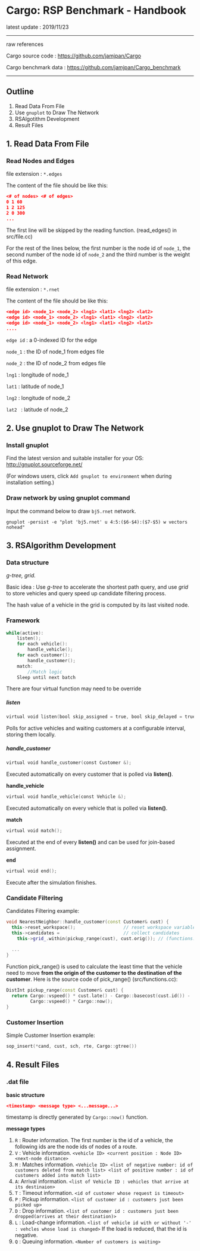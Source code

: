 # Cargo: RSP Benchmark - Handbook

latest update : 2019/11/23

----

raw references

Cargo source code :  https://github.com/jamjpan/Cargo 

Cargo benchmark data : https://github.com/jamjpan/Cargo_benchmark 

-----

## Outline

1. Read Data From File
2. Use `gnuplot` to Draw The Network
3. RSAlgotithm Development
4. Result Files









## 1. Read Data From File

### Read Nodes and Edges

file extension : `*.edges`

The content of the file should be like this:

```json
<# of nodes> <# of edges>
0 1 60
1 2 125
2 0 300
...
```

The first line will be skipped by the reading function. (read_edges() in src/file.cc) 

For the rest of the lines below, the first number is the node id of `node_1`, the second number of the node id of `node_2` and the third number is the weight of this edge.

 

### Read Network

file extension : `*.rnet`

The content of the file should be like this:

```json
<edge id> <node_1> <node_2> <lng1> <lat1> <lng2> <lat2>
<edge id> <node_1> <node_2> <lng1> <lat1> <lng2> <lat2>
<edge id> <node_1> <node_2> <lng1> <lat1> <lng2> <lat2>
....
```

`edge id` : a 0-indexed ID for the edge

`node_1`   : the ID of node_1 from edges file

`node_2`   : the ID of node_2 from edges file

`lng1`       : longitude of node_1

`lat1`       : latitude of node_1

`lng2`       : longitude of node_2

`lat2 `       : latitude of node_2 











## 2. Use gnuplot to Draw The Network

### Install gnuplot

Find the latest version and suitable installer for your OS:  http://gnuplot.sourceforge.net/ 

(For windows users, click `Add gnuplot to environment` when during installation setting.)



### Draw network by using gnuplot command

Input the command below to draw `bj5.rnet` network.

`gnuplot -persist -e "plot 'bj5.rnet' u 4:5:($6-$4):($7-$5) w vectors nohead"`











## 3. RSAlgorithm Development

### Data structure 

*g-tree,* *grid.*

Basic idea : Use *g-tree* to accelerate the shortest path query, and use *grid* to store vehicles and query speed up candidate filtering process. 

The hash value of a vehicle in the grid is computed by its last visited node.



### Framework

```C++
while(active):
	listen();
	for each vehicle():
		handle_vehicle();
	for each customer():
		handle_customer();
	match:
		//Match logic
	Sleep until next batch
```

There are four virtual function may need to be override

##### listen

```C++
virtual void listen(bool skip_assigned = true, bool skip_delayed = true);
```

Polls for active vehicles and waiting customers at a configurable interval, storing them locally.



##### handle_customer

```C++
virtual void handle_customer(const Customer &);
```

Executed automatically on every customer that is polled via **listen()**.



**handle_vehicle**

```C++
virtual void handle_vehicle(const Vehicle &);
```

Executed automatically on every vehicle that is polled via **listen()**.



**match**

```C++
virtual void match();
```

Executed at the end of every **listen()** and can be used for join-based assignment.



**end**

```C++
virtual void end();
```

Execute after the simulation finishes.



### Candidate Filtering

Candidates Filtering example:

```C++
void NearestNeighbor::handle_customer(const Customer& cust) {
  this->reset_workspace();                  // reset workspace variables
  this->candidates =                        // collect candidates
    this->grid_.within(pickup_range(cust), cust.orig()); // (functions.h, grid.h)
  
  ...
}
```

Function pick_range() is used to calculate the least time that the vehicle need to move **from the origin of the customer to the destination of the customer**. Here is the source code of pick_range() (src/functions.cc):

```C++
DistInt pickup_range(const Customer& cust) {
  return Cargo::vspeed() * cust.late() - Cargo::basecost(cust.id()) -
         Cargo::vspeed() * Cargo::now();
}
```



### Customer Insertion

Simple Customer Insertion example:

```C++
sop_insert(*cand, cust, sch, rte, Cargo::gtree())
```



## 4. Result Files

### .dat file

**basic structure**

```json
<timestamp> <message type> <...message...>
```

timestamp is directly generated by `Cargo::now()` function.

**message types**

1. `R` : Router information. The first number is the id of a vehicle, the following ids are the node ids of nodes of a route.
2. `V` : Vehicle information. `<vehicle ID> <current position : Node ID> <next-node distance>`
3. `M` : Matches information. `<Vehicle ID> <list of negative number: id of customers deleted from match list> <list of positive number : id of customers added into match list>`
4. `A`: Arrival information. `<list of Vehicle ID : vehicles that arrive at its destinaion>`
5. `T` : Timeout information. `<id of customer whose request is timeout>`
6. `P` : Pickup information. `<list of customer id : customers just been picked up>`
7. `D` : Drop information. `<list of customer id : customers just been dropped(arrives at their destination)>`
8. `L` : Load-change information.  `<list of vehicle id with or without '-' : vehcles whose load is changed>` If the load is reduced, that the id is negative.
9. `Q` : Queuing information. `<Number of customers is waiting>`